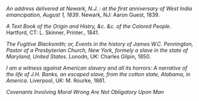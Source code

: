 *An address delivered at Newark, N.J. : at the first anniversary of West India emancipation, August 1, 1839*. Newark, NJ: Aaron Guest, 1839. 

*A Text Book of the Origin and Histry, &c. &c. of the Colored People*. Hartford, CT: L. Skinner, Printer., 1841.  

*The Fugitive Blacksmith; or, Events in the history of James W.C. Pennington, Pastor of a Presbyterian Church, New York, formely a slave in the state of Maryland, United States*. Lonodn, UK: Charles Gilpin, 1850. 

*I am a witness against American slavery and all its horrors: A narrative of the life of J.H. Banks, an escaped slave, from the cotton state, Alabama, in America*. Liverpool, UK: M. Rourke, 1861. 

*Covenants Involving Moral Wrong Are Not Obligatory Upon Man*
